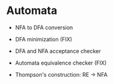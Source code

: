 # Automata

- NFA to DFA conversion

- DFA minimization (FIX)

- DFA and NFA acceptance checker

- Automata equivalence checker (FIX)

- Thompson's construction: RE -> NFA
